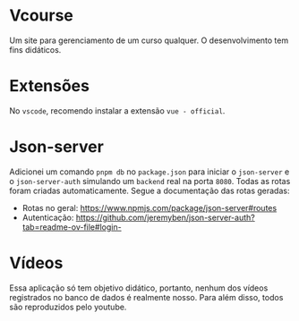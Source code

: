 # Vcourse

Um site para gerenciamento de um curso qualquer. O desenvolvimento tem fins didáticos.

# Extensões

No `vscode`, recomendo instalar a extensão `vue - official`.

# Json-server

Adicionei um comando `pnpm db` no `package.json` para iniciar o `json-server` e o `json-server-auth` simulando um `backend` real na porta `8080`. Todas as rotas foram criadas automaticamente. Segue a documentação das rotas geradas:

- Rotas no geral: https://www.npmjs.com/package/json-server#routes
- Autenticação: https://github.com/jeremyben/json-server-auth?tab=readme-ov-file#login-

# Vídeos

Essa aplicação só tem objetivo didático, portanto, nenhum dos vídeos registrados no banco de dados é realmente nosso. Para além disso, todos são reproduzidos pelo youtube.
